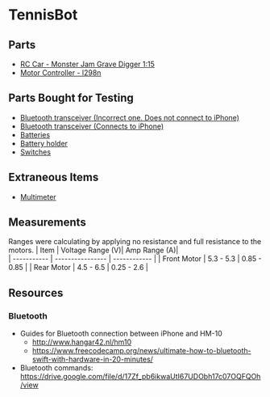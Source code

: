 # TennisBot

## Parts
- [RC Car - Monster Jam Grave Digger 1:15](https://www.amazon.com/Monster-Jam-Official-Remoter-Control/dp/B07HGR66Q5?pd_rd_w=aHP5k&pf_rd_p=3fdb7f7b-31a2-4f37-b9bc-1469e3d4fb18&pf_rd_r=ST42RDH626Q38TD325DR&pd_rd_r=0108b0e8-8dd8-4746-af2a-839fe3614d4b&pd_rd_wg=Fw5vf)
- [Motor Controller - l298n](https://www.amazon.com/Controller-Module-Bridge-Stepper-Arduino/dp/B07RB2LWD7/ref=sr_1_2?crid=1CMZ5QN0DK2FH&dchild=1&keywords=l298n&qid=1602009931&sprefix=l298%2Ctoys-and-games%2C141&sr=8-2)

## Parts Bought for Testing
- [Bluetooth transceiver (Incorrect one. Does not connect to iPhone)](https://www.amazon.com/Wireless-Bluetooth-Transceiver-Module-Arduino/dp/B07T7ZZ3S5/ref=sr_1_3?dchild=1&keywords=HC-05+6+Pin+Wireless+Bluetooth&qid=1602012506&s=electronics&sr=1-3)
- [Bluetooth transceiver (Connects to iPhone)](https://www.amazon.com/gp/product/B06WGZB2N4/ref=ppx_yo_dt_b_asin_title_o00_s00?ie=UTF8&psc=1)
- [Batteries](https://www.amazon.com/gp/product/B083K4XSKG/ref=ppx_yo_dt_b_asin_title_o02_s00?ie=UTF8&psc=1)
- [Battery holder](https://www.amazon.com/gp/product/B0858WTZM7/ref=ppx_yo_dt_b_asin_title_o01_s00?ie=UTF8&psc=1)
- [Switches](https://www.amazon.com/5Pcs-Rocker-Switch-Position-QTEATAK/dp/B07Y1GDRQG/ref=sr_1_6?dchild=1&keywords=electronic+switch&qid=1602948480&sr=8-6)

## Extraneous Items
- [Multimeter](https://www.amazon.com/gp/product/B01ISAMUA6/ref=ppx_yo_dt_b_asin_title_o00_s00?ie=UTF8&psc=1)


## Measurements
Ranges were calculating by applying no resistance and full resistance to the motors.
| Item         | Voltage Range (V)| Amp Range (A)|       
| -----------  | ---------------- | ------------ |
| Front Motor  | 5.3 - 5.3        | 0.85 - 0.85  |
| Rear Motor   | 4.5 - 6.5        | 0.25 - 2.6   |

## Resources
### Bluetooth
- Guides for Bluetooth connection between iPhone and HM-10
    - http://www.hangar42.nl/hm10
    - https://www.freecodecamp.org/news/ultimate-how-to-bluetooth-swift-with-hardware-in-20-minutes/
- Bluetooth commands: https://drive.google.com/file/d/17Zf_pb6ikwaUtI67UDObh17c07OQFQOh/view
